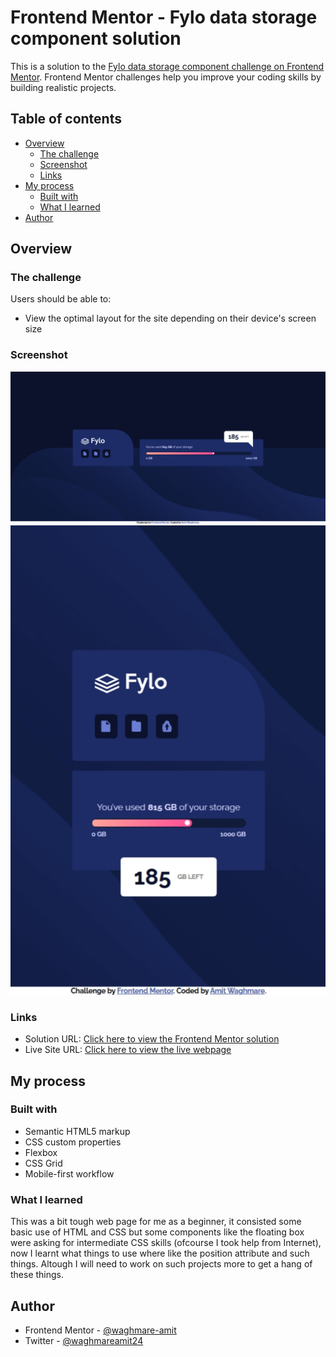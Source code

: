 # Frontend Mentor - Fylo data storage component solution

This is a solution to the [Fylo data storage component challenge on Frontend Mentor](https://www.frontendmentor.io/challenges/fylo-data-storage-component-1dZPRbV5n). Frontend Mentor challenges help you improve your coding skills by building realistic projects. 

## Table of contents

- [Overview](#overview)
  - [The challenge](#the-challenge)
  - [Screenshot](#screenshot)
  - [Links](#links)
- [My process](#my-process)
  - [Built with](#built-with)
  - [What I learned](#what-i-learned)
- [Author](#author)

## Overview

### The challenge

Users should be able to:

- View the optimal layout for the site depending on their device's screen size

### Screenshot

![](./desktop-solution.png)
![](./mobile-solution.png)

### Links

- Solution URL: [Click here to view the Frontend Mentor solution](https://www.frontendmentor.io/solutions/responsive-landing-page-for-flyo-data-storage-g_qfoIM2Gs)
- Live Site URL: [Click here to view the live webpage](https://flyo-data-storage-umber.vercel.app/)

## My process

### Built with

- Semantic HTML5 markup
- CSS custom properties
- Flexbox
- CSS Grid
- Mobile-first workflow

### What I learned

This was a bit tough web page for me as a beginner, it consisted some basic use of HTML and CSS but some components like the floating box were asking for intermediate CSS skills (ofcourse I took help from Internet), now I learnt what things to use where like the position attribute and such things. Altough I will need to work on such projects more to get a hang of these things.

## Author

- Frontend Mentor - [@waghmare-amit](https://www.frontendmentor.io/profile/waghmare-amit)
- Twitter - [@waghmareamit24](https://www.twitter.com/waghmareamit24)
